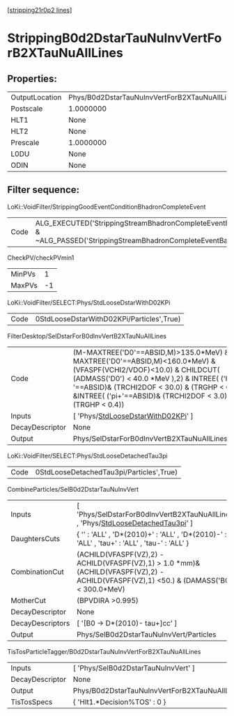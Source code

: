 [[stripping21r0p2 lines]](./stripping21r0p2-index)

# StrippingB0d2DstarTauNuInvVertForB2XTauNuAllLines

## Properties:

|                |                                                         |
|----------------|---------------------------------------------------------|
| OutputLocation | Phys/B0d2DstarTauNuInvVertForB2XTauNuAllLines/Particles |
| Postscale      | 1.0000000                                               |
| HLT1           | None                                                    |
| HLT2           | None                                                    |
| Prescale       | 1.0000000                                               |
| L0DU           | None                                                    |
| ODIN           | None                                                    |

## Filter sequence:

LoKi::VoidFilter/StrippingGoodEventConditionBhadronCompleteEvent

|      |                                                                                                                          |
|------|--------------------------------------------------------------------------------------------------------------------------|
| Code | ALG_EXECUTED('StrippingStreamBhadronCompleteEventBadEvent') & ~ALG_PASSED('StrippingStreamBhadronCompleteEventBadEvent') |

CheckPV/checkPVmin1

|        |     |
|--------|-----|
| MinPVs | 1   |
| MaxPVs | -1  |

LoKi::VoidFilter/SELECT:Phys/StdLooseDstarWithD02KPi

|      |                                           |
|------|-------------------------------------------|
| Code | 0StdLooseDstarWithD02KPi/Particles',True) |

FilterDesktop/SelDstarForB0dInvVertB2XTauNuAllLines

|                 |                                                                                                                                                                                                                                                                                        |
|-----------------|----------------------------------------------------------------------------------------------------------------------------------------------------------------------------------------------------------------------------------------------------------------------------------------|
| Code            | (M-MAXTREE('D0'==ABSID,M)\>135.0\*MeV) & (M-MAXTREE('D0'==ABSID,M)\<160.0\*MeV) & (VFASPF(VCHI2/VDOF)\<10.0) & CHILDCUT( (ADMASS('D0') \< 40.0 \*MeV ),2) & INTREE( ('K-'==ABSID)& (TRCHI2DOF \< 30.0) & (TRGHP \< 0.4)) &INTREE( ('pi+'==ABSID)& (TRCHI2DOF \< 3.0) & (TRGHP \< 0.4)) |
| Inputs          | [ 'Phys/[StdLooseDstarWithD02KPi](./stripping21r0p2-commonparticles-stdloosedstarwithd02kpi)' ]                                                                                                                                                                                      |
| DecayDescriptor | None                                                                                                                                                                                                                                                                                   |
| Output          | Phys/SelDstarForB0dInvVertB2XTauNuAllLines/Particles                                                                                                                                                                                                                                   |

LoKi::VoidFilter/SELECT:Phys/StdLooseDetachedTau3pi

|      |                                          |
|------|------------------------------------------|
| Code | 0StdLooseDetachedTau3pi/Particles',True) |

CombineParticles/SelB0d2DstarTauNuInvVert

|                  |                                                                                                                                                |
|------------------|------------------------------------------------------------------------------------------------------------------------------------------------|
| Inputs           | [ 'Phys/SelDstarForB0dInvVertB2XTauNuAllLines' , 'Phys/[StdLooseDetachedTau3pi](./stripping21r0p2-commonparticles-stdloosedetachedtau3pi)' ] |
| DaughtersCuts    | { '' : 'ALL' , 'D\*(2010)+' : 'ALL' , 'D\*(2010)-' : 'ALL' , 'tau+' : 'ALL' , 'tau-' : 'ALL' }                                                 |
| CombinationCut   | (ACHILD(VFASPF(VZ),2) - ACHILD(VFASPF(VZ),1) \> 1.0 \*mm)&(ACHILD(VFASPF(VZ),2) - ACHILD(VFASPF(VZ),1) \<50.) & (DAMASS('B0') \< 300.0\*MeV)   |
| MotherCut        | (BPVDIRA \>0.995)                                                                                                                              |
| DecayDescriptor  | None                                                                                                                                           |
| DecayDescriptors | [ '[B0 -\> D\*(2010)- tau+]cc' ]                                                                                                           |
| Output           | Phys/SelB0d2DstarTauNuInvVert/Particles                                                                                                        |

TisTosParticleTagger/B0d2DstarTauNuInvVertForB2XTauNuAllLines

|                 |                                                         |
|-----------------|---------------------------------------------------------|
| Inputs          | [ 'Phys/SelB0d2DstarTauNuInvVert' ]                   |
| DecayDescriptor | None                                                    |
| Output          | Phys/B0d2DstarTauNuInvVertForB2XTauNuAllLines/Particles |
| TisTosSpecs     | { 'Hlt1.\*Decision%TOS' : 0 }                           |
